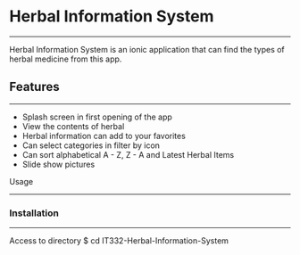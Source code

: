 # Herbal Information System
___________________________
Herbal Information System is an ionic application that can find the types of herbal medicine from this app.

## Features
___________
* Splash screen in first opening of the app
* View the contents of herbal
* Herbal information can add to your favorites
* Can select categories in filter by icon
* Can sort alphabetical A - Z, Z - A and Latest Herbal Items
* Slide show pictures

Usage
_____
### Installation
________________
Access to directory
$ cd IT332-Herbal-Information-System


